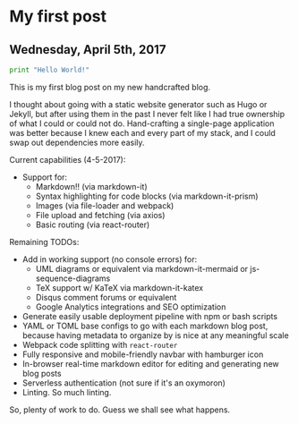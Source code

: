 # My first post

## Wednesday, April 5th, 2017

```python
print "Hello World!"
```

This is my first blog post on my new handcrafted blog.

I thought about going with a static website generator such as Hugo or Jekyll, but after using them in the past I never felt like I had true ownership of what I could or could not do. Hand-crafting a single-page application was better because I knew each and every part of my stack, and I could swap out dependencies more easily.

Current capabilities (4-5-2017):
- Support for:
    - Markdown!! (via markdown-it)
    - Syntax highlighting for code blocks (via markdown-it-prism)
    - Images (via file-loader and webpack)
    - File upload and fetching (via axios)
    - Basic routing (via react-router)

Remaining TODOs:
- Add in working support (no console errors) for:
    - UML diagrams or equivalent via markdown-it-mermaid or js-sequence-diagrams
    - TeX support w/ KaTeX via markdown-it-katex
    - Disqus comment forums or equivalent
    - Google Analytics integrations and SEO optimization
- Generate easily usable deployment pipeline with npm or bash scripts
- YAML or TOML base configs to go with each markdown blog post, because having metadata to organize by is nice at any meaningful scale
- Webpack code splitting with `react-router`
- Fully responsive and mobile-friendly navbar with hamburger icon
- In-browser real-time markdown editor for editing and generating new blog posts
- Serverless authentication (not sure if it's an oxymoron)
- Linting. So much linting.

So, plenty of work to do. Guess we shall see what happens.
